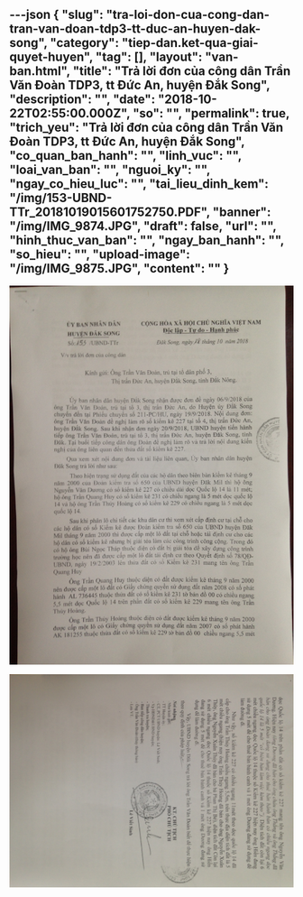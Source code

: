 ---json
{
    "slug": "tra-loi-don-cua-cong-dan-tran-van-doan-tdp3-tt-duc-an-huyen-dak-song",
    "category": "tiep-dan.ket-qua-giai-quyet-huyen",
    "tag": [],
    "layout": "van-ban.html",
    "title": "Trả lời đơn của công dân Trần Văn Đoàn TDP3, tt Đức An, huyện Đắk Song",
    "description": "",
    "date": "2018-10-22T02:55:00.000Z",
    "so": "",
    "permalink": true,
    "trich_yeu": "Trả lời đơn của công dân Trần Văn Đoàn TDP3, tt Đức An, huyện Đắk Song",
    "co_quan_ban_hanh": "",
    "linh_vuc": "",
    "loai_van_ban": "",
    "nguoi_ky": "",
    "ngay_co_hieu_luc": "",
    "tai_lieu_dinh_kem": "/img/153-UBND-TTr_20181019015601752750.PDF",
    "banner": "/img/IMG_9874.JPG",
    "draft": false,
    "url": "",
    "hinh_thuc_van_ban": "",
    "ngay_ban_hanh": "",
    "so_hieu": "",
    "upload-image": "/img/IMG_9875.JPG",
    "__content__": ""
}
---
<p><img alt="" src="/img/IMG_9874.JPG" /></p>

<p><img alt="" src="/img/IMG_9875.JPG" /></p>
